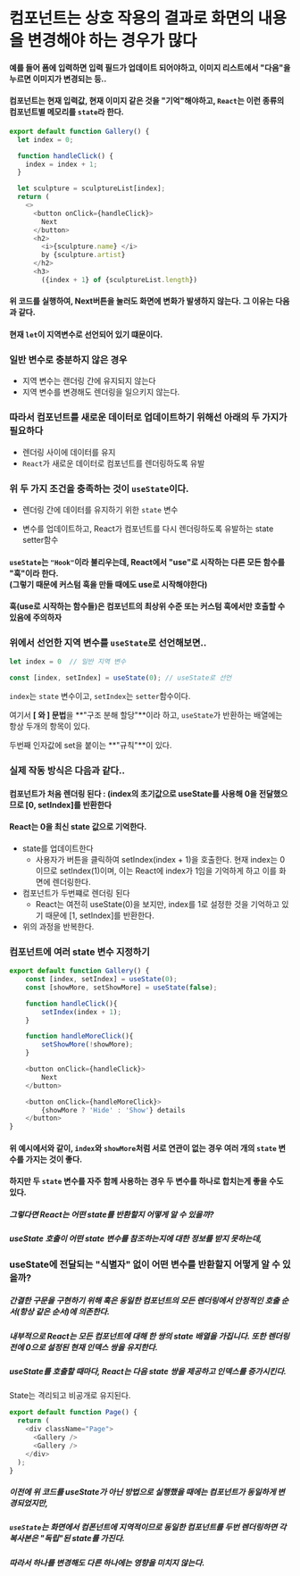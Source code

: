 # 컴포넌트는 상호 작용의 결과로 화면의 내용을 변경해야 하는 경우가 많다

#### 예를 들어 폼에 입력하면 입력 필드가 업데이트 되어야하고, 이미지 리스트에서 "다음"을 누르면 이미지가 변경되는 등..

#### 컴포넌트는 현재 입력값, 현재 이미지 같은 것을 "기억"해야하고, `React`는 이런 종류의 컴포넌트별 메모리를 `state`라 한다.

 
```javascript
export default function Gallery() {
  let index = 0;

  function handleClick() {
    index = index + 1;
  }

  let sculpture = sculptureList[index];
  return (
    <>
      <button onClick={handleClick}>
        Next
      </button>
      <h2>
        <i>{sculpture.name} </i> 
        by {sculpture.artist}
      </h2>
      <h3>  
        ({index + 1} of {sculptureList.length})
 ```

#### 위 코드를 실행하여, Next버튼을 눌러도 화면에 변화가 발생하지 않는다.  그 이유는 다음과 같다.

#### 현재 `let`이 지역변수로 선언되어 있기 떄문이다.

### 일반 변수로 충분하지 않은 경우
- 지역 변수는 랜더링 간에 유지되지 않는다
- 지역 변수를 변경해도 렌더링을 일으키지 않는다.

 

### 따라서 컴포넌트를 새로운 데이터로 업데이트하기 위해선 아래의 두 가지가 필요하다

- 렌더링 사이에 데이터를 유지
- `React`가 새로운 데이터로 컴포넌트를 렌더링하도록 유발

 

### 위 두 가지 조건을 충족하는 것이 `useState`이다. 

- 렌더링 간에 데이터를 유지하기 위한 `state` 변수

- 변수를 업데이트하고, React가 컴포넌트를 다시 렌더링하도록 유발하는 state setter함수

#### `useState`는 `"Hook"`이라 불리우는데, React에서 "use"로 시작하는 다른 모든 함수를 "훅"이라 한다.<br>(그렇기 때문에 커스텀 훅을 만들 때에도 use로 시작해야한다)

#### 훅(use로 시작하는 함수들)은 컴포넌트의 최상위 수준 또는 커스텀 훅에서만 호출할 수 있음에 주의하자

 

### 위에서 선언한 지역 변수를 `useState`로 선언해보면.. 

```javascript
let index = 0  // 일반 지역 변수

const [index, setIndex] = useState(0); // useState로 선언

```
`index`는 `state` 변수이고, `setIndex`는 `setter`함수이다.

여기서 **[ 와 ] 문법**을 **"구조 분해 할당"**이라 하고, `useState`가 반환하는 배열에는 항상 두개의 항목이 있다.

두번째 인자값에 set을 붙이는 **"규칙"**이 있다.

 

### 실제 작동 방식은 다음과 같다..
#### 컴포넌트가 처음 렌더링 된다 : (index의 초기값으로 useState를 사용해 0을 전달했으므로 [0, setIndex]를 반환한다 
#### React는 0을 최신 state 값으로 기억한다.
- state를 업데이트한다
  - 사용자가 버튼을 클릭하여 setIndex(index + 1)을 호출한다. 현재 index는 0이므로 setIndex(1)이며, 이는 React에 index가 1임을 기억하게 하고 이를 화면에 렌더링한다.
- 컴포넌트가 두번쨰로 렌더링 된다
  - React는 여전히 useState(0)을 보지만, index를 1로 설정한 것을 기억하고 있기 때문에 [1, setIndex]를 반환한다.
- 위의 과정을 반복한다.

### 컴포넌트에 여러 state 변수 지정하기
 
```javascript
export default function Gallery() {
    const [index, setIndex] = useState(0);
    const [showMore, setShowMore] = useState(false);

    function handleClick(){
        setIndex(index + 1);
    }

    function handleMoreClick(){
        setShowMore(!showMore);
    }

    <button onClick={handleClick}>
        Next
    </button>

    <button onClick={handleMoreClick}>
        {showMore ? 'Hide' : 'Show'} details
    </button>
}
```

#### 위 예시에서와 같이, `index`와 `showMore`처럼 서로 연관이 없는 경우 여러 개의 `state` 변수를 가지는 것이 좋다.

#### 하지만 두 `state` 변수를 자주 함께 사용하는 경우 두 변수를 하나로 합치는게 좋을 수도 있다.

 

 

##### 그렇다면 React는 어떤 state를 반환할지 어떻게 알 수 있을까?
##### useState 호출이 어떤 state 변수를 참조하는지에 대한 정보를 받지 못하는데, 
### useState에 전달되는 "식별자" 없이 어떤 변수를 반환할지 어떻게 알 수 있을까? 

##### 간결한 구문을 구현하기 위해 훅은 동일한 컴포넌트의 모든 렌더링에서 안정적인 호출 순서(항상 같은 순서)에 의존한다.

##### 내부적으로 React는 모든 컴포넌트에 대해 한 쌍의 state 배열을 가집니다. 또한 렌더링 전에 0으로 설정된 현재 인덱스 쌍을 유지한다. 
##### useState를 호출할 때마다, React는 다음 state 쌍을 제공하고 인덱스를 증가시킨다.

State는 격리되고 비공개로 유지된다.
 
```javascript
export default function Page() {
  return (
    <div className="Page">
      <Gallery />
      <Gallery />
    </div>
  );
}
```

##### 이전에 위 코드를 useState가 아닌 방법으로 실행했을 때에는 컴포넌트가 동일하게 변경되었지만,

##### `useState`는 화면에서 컴폰넌트에 지역적이므로 동일한 컴포넌트를 두번 렌더링하면 각 복사본은 "독립"된 state를 가진다.
##### 따라서 하나를 변경해도 다른 하나에는 영향을 미치지 않는다.